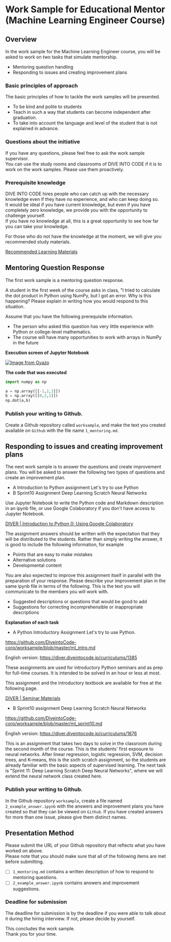 # Work Sample for Educational Mentor (Machine Learning Engineer Course)

## Overview

In the work sample for the Machine Learning Engineer course, you will be asked to work on two tasks that simulate mentorship.

- Mentoring question handling
- Responding to issues and creating improvement plans

### Basic principles of approach

The basic principles of how to tackle the work samples will be presented.  

- To be kind and polite to students
- Teach in such a way that students can become independent after graduation.
- To take into account the language and level of the student that is not explained in advance.

### Questions about the initiative

If you have any questions, please feel free to ask the work sample supervisor.  
You can use the study rooms and classrooms of DIVE INTO CODE if it is to work on the work samples. Please use them proactively.

### Prerequisite knowledge

DIVE INTO CODE hires people who can catch up with the necessary knowledge even if they have no experience, and who can keep doing so.  
It would be ideal if you have current knowledge, but even if you have completely zero knowledge, we provide you with the opportunity to challenge yourself.  
If you have no knowledge at all, this is a great opportunity to see how far you can take your knowledge.  

For those who do not have the knowledge at the moment, we will give you recommended study materials.

[Recommended Learning Materials](https://github.com/DiveintoCode-corp/worksample/blob/master/learning_material_machine_learning_EN.md)

## Mentoring Question Response

The first work sample is a mentoring question response.

A student in the first week of the course asks in class, "I tried to calculate the dot product in Python using NumPy, but I got an error. Why is this happening? Please explain in writing how you would respond to this situation.

Assume that you have the following prerequisite information.

- The person who asked this question has very little experience with Python or college-level mathematics.
- The course will have many opportunities to work with arrays in NumPy in the future

**Execution screen of Jupyter Notebook**

[![Image from Gyazo](https://t.gyazo.com/teams/diveintocode/e9e3c6e91b7d4abd99001aa0848e4059.png)](https://diveintocode.gyazo.com/e9e3c6e91b7d4abd99001aa0848e4059)

**The code that was executed**

```py
import numpy as np

a = np.array([[-1,2,3]])
b = np.array([[0,2,1]])
np.dot(a,b)
```

### Publish your writing to Github.

Create a Github repository called `worksample`, and make the text you created available on `Github` with the file name `1_mentoring.md`.

## Responding to issues and creating improvement plans

The next work sample is to answer the questions and create improvement plans. You will be asked to answer the following two types of questions and create an improvement plan.

- A Introduction to Python assignment Let's try to use Python
- B Sprint10 Assignment Deep Learning Scratch Neural Networks

Use Jupyter Notebook to write the Python code and Markdown description in an ipynb file, or use Google Colaboratory if you don't have access to Jupyter Notebook.

[DIVER | Introduction to Python 0: Using Google Colaboratory](https://diver.diveintocode.jp/curriculums/1499)

The assignment answers should be written with the expectation that they will be distributed to the students. Rather than simply writing the answer, it is good to include the following information, for example

- Points that are easy to make mistakes
- Alternative solutions
- Developmental content

You are also expected to improve this assignment itself in parallel with the preparation of your response. Please describe your improvement plan in the same ipynb file in terms of the following. This is the text you will communicate to the members you will work with.

- Suggested descriptions or questions that would be good to add
- Suggestions for correcting incomprehensible or inappropriate descriptions

**Explanation of each task**

- A Python Introductory Assignment Let's try to use Python.

https://github.com/DiveintoCode-corp/worksample/blob/master/ml_intro.md

English version: https://diver.diveintocode.jp/curriculums/1385

These assignments are used for introductory Python seminars and as prep for full-time courses. It is intended to be solved in an hour or less at most.

This assignment and the introductory textbook are available for free at the following page.

[DIVER | Seminar Materials](https://exam.diveintocode.jp/seminar_documents)

- B Sprint10 assignment Deep Learning Scratch Neural Networks

https://github.com/DiveintoCode-corp/worksample/blob/master/ml_sprint10.md

English version: https://diver.diveintocode.jp/curriculums/1876

This is an assignment that takes two days to solve in the classroom during the second month of the course. This is the students' first exposure to neural networks. After linear regression, logistic regression, SVM, decision trees, and K-means, this is the sixth scratch assignment, so the students are already familiar with the basic aspects of supervised learning. The next task is "Sprint 11: Deep Learning Scratch Deep Neural Networks", where we will extend the neural network class created here.

### Publish your writing to Github.

In the Github repository `worksample`, create a file named `2_example_answer.ipynb` with the answers and improvement plans you have created so that they can be viewed on `Github`. If you have created answers for more than one issue, please give them distinct names.

## Presentation Method

Please submit the URL of your Github repository that reflects what you have worked on above.  
Please note that you should make sure that all of the following items are met before submitting.  

- [ ] `1_mentoring.md` contains a written description of how to respond to mentoring questions.
- [ ] `2_example_answer.ipynb` contains answers and improvement suggestions.

### Deadline for submission

The deadline for submission is by the deadline if you were able to talk about it during the hiring interview. If not, please decide by yourself.  

This concludes the work sample.  
Thank you for your time.
